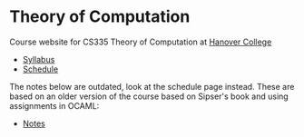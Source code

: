Theory of Computation
=====================

Course website for CS335 Theory of Computation at [Hanover College](http://www.hanover.edu)

- [Syllabus](syllabus.md)
- [Schedule](schedule.md)

The notes below are outdated, look at the schedule page instead. These are based on an older version of the course based on Sipser's book and using assignments in OCAML:

- [Notes](notes.md)
